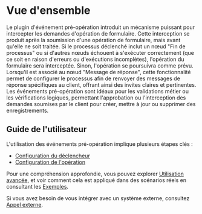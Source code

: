 # Vue d'ensemble

<PluginInfo name="workflow-request-interceptor" link="/handbook/workflow-request-interceptor" commercial="true"></PluginInfo>

Le plugin d'événement pré-opération introduit un mécanisme puissant pour intercepter les demandes d'opération de formulaire. Cette interception se produit après la soumission d'une opération de formulaire, mais avant qu'elle ne soit traitée. Si le processus déclenché inclut un nœud "Fin de processus" ou si d'autres nœuds échouent à s'exécuter correctement (que ce soit en raison d'erreurs ou d'exécutions incomplètes), l'opération du formulaire sera interceptée. Sinon, l'opération se poursuivra comme prévu. Lorsqu'il est associé au nœud "Message de réponse", cette fonctionnalité permet de configurer le processus afin de renvoyer des messages de réponse spécifiques au client, offrant ainsi des invites claires et pertinentes. Les événements pré-opération sont idéaux pour les validations métier ou les vérifications logiques, permettant l'approbation ou l'interception des demandes soumises par le client pour créer, mettre à jour ou supprimer des enregistrements.

## Guide de l'utilisateur

L'utilisation des événements pré-opération implique plusieurs étapes clés :

- [Configuration du déclencheur](./trigger.md)
- [Configuration de l'opération](./node.md)

Pour une compréhension approfondie, vous pouvez explorer [Utilisation avancée](./advanced.md), et voir comment cela est appliqué dans des scénarios réels en consultant les [Exemples](./example.md).

Si vous avez besoin de vous intégrer avec un système externe, consultez [Appel externe](./http-api.md).
